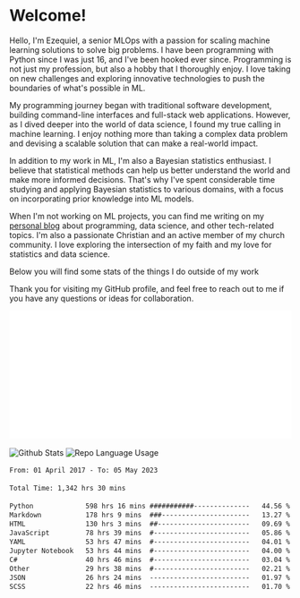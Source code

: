 # Welcome!

Hello, I'm Ezequiel, a senior MLOps with a passion for scaling machine learning solutions to solve big problems. I have been programming with Python since I was just 16, and I've been hooked ever since. Programming is not just my profession, but also a hobby that I thoroughly enjoy. I love taking on new challenges and exploring innovative technologies to push the boundaries of what's possible in ML.

My programming journey began with traditional software development, building command-line interfaces and full-stack web applications. However, as I dived deeper into the world of data science, I found my true calling in machine learning. I enjoy nothing more than taking a complex data problem and devising a scalable solution that can make a real-world impact.

In addition to my work in ML, I'm also a Bayesian statistics enthusiast. I believe that statistical methods can help us better understand the world and make more informed decisions. That's why I've spent considerable time studying and applying Bayesian statistics to various domains, with a focus on incorporating prior knowledge into ML models.

When I'm not working on ML projects, you can find me writing on my [personal blog](https://elc.github.io) about programming, data science, and other tech-related topics. I'm also a passionate Christian and an active member of my church community. I love exploring the intersection of my faith and my love for statistics and data science.

Below you will find some stats of the things I do outside of my work

Thank you for visiting my GitHub profile, and feel free to reach out to me if you have any questions or ideas for collaboration.

![RSS Feed](metrics.plugin.rss.svg)

![Github Stats](https://github-readme-stats.vercel.app/api?username=elc&show_icons=true&theme=gruvbox&border_radius=20&include_all_commits=true&count_private=true&card_width=450) ![Repo Language Usage](https://github-readme-stats.vercel.app/api/top-langs?username=elc&show_icons=true&theme=gruvbox&border_radius=20&include_all_commits=true&count_private=true&layout=compact&langs_count=5&card_width=400)


<!--START_SECTION:waka-->

```text
From: 01 April 2017 - To: 05 May 2023

Total Time: 1,342 hrs 30 mins

Python             598 hrs 16 mins ###########--------------   44.56 %
Markdown           178 hrs 9 mins  ###----------------------   13.27 %
HTML               130 hrs 3 mins  ##-----------------------   09.69 %
JavaScript         78 hrs 39 mins  #------------------------   05.86 %
YAML               53 hrs 47 mins  #------------------------   04.01 %
Jupyter Notebook   53 hrs 44 mins  #------------------------   04.00 %
C#                 40 hrs 46 mins  #------------------------   03.04 %
Other              29 hrs 38 mins  #------------------------   02.21 %
JSON               26 hrs 24 mins  -------------------------   01.97 %
SCSS               22 hrs 46 mins  -------------------------   01.70 %
```

<!--END_SECTION:waka-->
